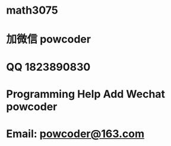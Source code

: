 # math3075
# 加微信 powcoder

# QQ 1823890830

# Programming Help Add Wechat powcoder

# Email: powcoder@163.com

